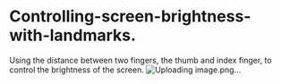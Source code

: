 # Controlling-screen-brightness-with-landmarks.
Using the distance between two fingers, the thumb and index finger, to control the brightness of the screen.
![Uploading image.png…]()

